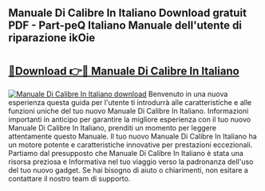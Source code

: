 ## Manuale Di Calibre In Italiano Download gratuit PDF - Part-peQ Italiano Manuale dell'utente di riparazione ikOie

# <h2><a href="http://dfblni.blite.top/?on=Manuale+Di+Calibre+In+Italiano">🔗Download 👉🔴 Manuale Di Calibre In Italiano</a></h2>

[![Manuale Di Calibre In Italiano download](https://i.imgur.com/lujVjoI.png)](http://dfblni.blite.top/?on=Manuale+Di+Calibre+In+Italiano)
Benvenuto in una nuova esperienza questa guida per l'utente ti introdurrà alle caratteristiche e alle funzioni uniche del tuo nuovo Manuale Di Calibre In Italiano. Informazioni importanti in anticipo per garantire la migliore esperienza con il tuo nuovo Manuale Di Calibre In Italiano, prenditi un momento per leggere attentamente questo Manuale. Il tuo nuovo Manuale Di Calibre In Italiano ha un motore potente e caratteristiche innovative per prestazioni eccezionali. Partiamo dal presupposto che Manuale Di Calibre In Italiano è stata una risorsa preziosa e Informativa nel tuo viaggio verso la padronanza dell'uso del tuo nuovo gadget. Se hai bisogno di aiuto o chiarimenti, non esitare a contattare il nostro team di supporto.
